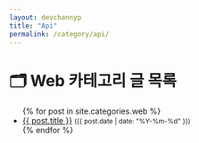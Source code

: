 ```yaml
---
layout: devchannyp
title: "Api"
permalink: /category/api/
---
```


<h1>🗂️ Web 카테고리 글 목록</h1>

<ul>
  {% for post in site.categories.web %}
    <li>
      <a href="{{ post.url }}">{{ post.title }}</a>
      <small>({{ post.date | date: "%Y-%m-%d" }})</small>
    </li>
  {% endfor %}
</ul>
